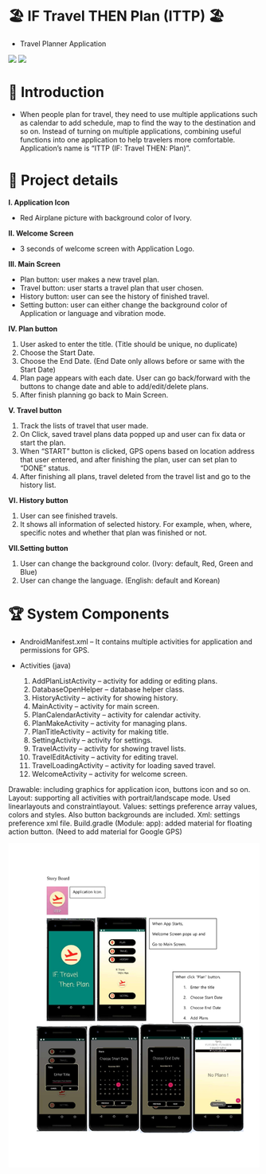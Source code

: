# 🏖 IF Travel THEN Plan (ITTP) 🏖

- Travel Planner Application

<div>
  <picture>
    <img src="https://img.shields.io/badge/Java-ED8B00?style=flat&logo=openjdk&logoColor=white"/>
  </picture>
  
  <picture>
    <img src="https://img.shields.io/badge/Android Studio-3DDC84?style=flat&logo=Android Studio&logoColor=white"/>
  </picture>
</div>

# 🚀 Introduction

- When people plan for travel, they need to use multiple applications such as calendar
to add schedule, map to find the way to the destination and so on. Instead of turning
on multiple applications, combining useful functions into one application to help
travelers more comfortable. Application’s name is “ITTP (IF: Travel THEN: Plan)”.

# 📖 Project details

**I. Application Icon**
  - Red Airplane picture with background color of Ivory.

**II. Welcome Screen**
  - 3 seconds of welcome screen with Application Logo.

**III. Main Screen**
  - Plan button: user makes a new travel plan.
  - Travel button: user starts a travel plan that user chosen.
  - History button: user can see the history of finished travel.
  - Setting button: user can either change the background color of Application or language and vibration mode.

**IV. Plan button**
  1. User asked to enter the title. (Title should be unique, no duplicate)
  2. Choose the Start Date.
  3. Choose the End Date. (End Date only allows before or same with the
  Start Date)
  4. Plan page appears with each date. User can go back/forward with the
  buttons to change date and able to add/edit/delete plans.
  5. After finish planning go back to Main Screen.
  
**V. Travel button**
  1. Track the lists of travel that user made.
  2. On Click, saved travel plans data popped up and user can fix data or
  start the plan.
  3. When “START” button is clicked, GPS opens based on location address
  that user entered, and after finishing the plan, user can set plan to
  “DONE” status.
  4. After finishing all plans, travel deleted from the travel list and go to the
  history list.
  
**VI. History button**
  1. User can see finished travels.
  2. It shows all information of selected history. For example, when, where,
  specific notes and whether that plan was finished or not.
  
**VII.Setting button**
  1. User can change the background color. (Ivory: default, Red, Green and
  Blue)
  2. User can change the language. (English: default and Korean)

# 🏆 System Components
  - AndroidManifest.xml
    – It contains multiple activities for application and permissions for GPS.

  - Activities (java)
    1. AddPlanListActivity
      – activity for adding or editing plans.
    1. DatabaseOpenHelper
      – database helper class.
    1. HistoryActivity
      – activity for showing history.
    1. MainActivity
      – activity for main screen.
    1. PlanCalendarActivity
      – activity for calendar activity.
    1. PlanMakeActivity
      – activity for managing plans.
    1. PlanTitleActivity
      – activity for making title.
    8. SettingActivity
      – activity for settings.
    9. TravelActivity
      – activity for showing travel lists.
    10. TravelEditActivity
      – activity for editing travel.
    11. TravelLoadingActivity
      – activity for loading saved travel.
    12. WelcomeActivity
      – activity for welcome screen.

Drawable: including graphics for application icon, buttons icon and so on.
Layout: supporting all activities with portrait/landscape mode. Used linearlayouts
and constraintlayout.
Values: settings preference array values, colors and styles. Also button backgrounds
are included.
Xml: settings preference xml file.
Build.gradle (Module: app): added material for floating action button.
 (Need to add material for Google GPS)
















<img src="image1.jpg"/>


